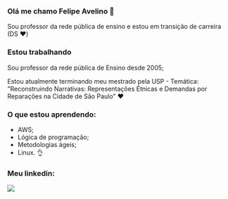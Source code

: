 ### Olá me chamo Felipe Avelino 👋
Sou professor da rede pública de ensino e estou em transição de carreira (DS ❤️)

### Estou trabalhando
Sou professor da rede pública de Ensino desde 2005;

Estou atualmente terminando meu mestrado pela USP - Temática: "Reconstruindo Narrativas: Representações Étnicas e Demandas por Reparações na Cidade de São Paulo"
❤

### O que estou aprendendo: 
- AWS; 
- Lógica de programação; 
- Metodologias ágeis;
- Linux.
👌
### Meu linkedin:
<a href="https://www.linkedin.com/in/felipe-silva-avelino-431327201/"><img src="https://img.shields.io/badge/LinkedIn-F6F6F6?style=for-the-badge&logo=linkedin&logoColor=black"> </img></a>

